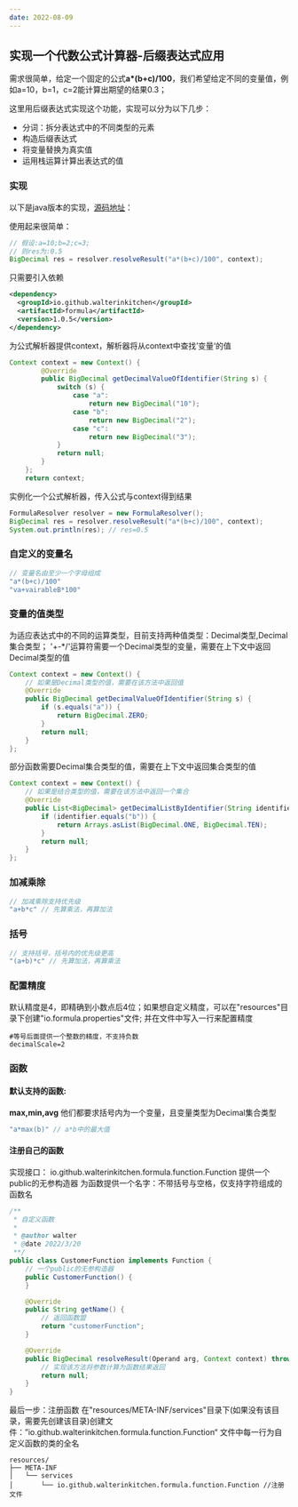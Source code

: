 ```yaml
---
date: 2022-08-09
---
```


## 实现一个代数公式计算器-后缀表达式应用

需求很简单，给定一个固定的公式**a*(b+c)/100**，我们希望给定不同的变量值，例如a=10，b=1，c=2能计算出期望的结果0.3；

这里用后缀表达式实现这个功能，实现可以分为以下几步：

* 分词：拆分表达式中的不同类型的元素
* 构造后缀表达式
* 将变量替换为真实值
* 运用栈运算计算出表达式的值

### 实现

以下是java版本的实现，[源码地址](https://github.com/WalterInKitchen/formula)：

使用起来很简单：

```java
// 假设:a=10;b=2;c=3;
// 则res为:0.5
BigDecimal res = resolver.resolveResult("a*(b+c)/100", context);
```

只需要引入依赖
```xml
<dependency>
  <groupId>io.github.walterinkitchen</groupId>
  <artifactId>formula</artifactId>
  <version>1.0.5</version>
</dependency>
```
为公式解析器提供context，解析器将从context中查找’变量‘的值
```java
Context context = new Context() {
        @Override
        public BigDecimal getDecimalValueOfIdentifier(String s) {
            switch (s) {
                case "a":
                    return new BigDecimal("10");
                case "b":
                    return new BigDecimal("2");
                case "c":
                    return new BigDecimal("3");
            }
            return null;
        }
    };
    return context;
```
实例化一个公式解析器，传入公式与context得到结果
```java
FormulaResolver resolver = new FormulaResolver();
BigDecimal res = resolver.resolveResult("a*(b+c)/100", context);
System.out.println(res); // res=0.5
```

### 自定义的变量名

```java
// 变量名由至少一个字母组成
"a*(b+c)/100"
"va+vairableB*100"
```

### 变量的值类型

为适应表达式中的不同的运算类型，目前支持两种值类型：Decimal类型,Decimal集合类型；
'+-*/'运算符需要一个Decimal类型的变量，需要在上下文中返回Decimal类型的值

```java
Context context = new Context() {
    // 如果是Decimal类型的值，需要在该方法中返回值
    @Override
    public BigDecimal getDecimalValueOfIdentifier(String s) {
        if (s.equals("a")) {
            return BigDecimal.ZERO;
        }
        return null;
    }
};
```
部分函数需要Decimal集合类型的值，需要在上下文中返回集合类型的值
```java
Context context = new Context() {
    // 如果是结合类型的值，需要在该方法中返回一个集合
    @Override
    public List<BigDecimal> getDecimalListByIdentifier(String identifier) {
        if (identifier.equals("b")) {
            return Arrays.asList(BigDecimal.ONE, BigDecimal.TEN);
        }
        return null;
    }
};
```

### 加减乘除

```java
// 加减乘除支持优先级
"a+b*c" // 先算乘法，再算加法
```

### 括号

```java
// 支持括号，括号内的优先级更高
"(a+b)*c" // 先算加法，再算乘法
```

### 配置精度

默认精度是4，即精确到小数点后4位；如果想自定义精度，可以在"resources"目录下创建"io.formula.properties"文件;
并在文件中写入一行来配置精度

```properties
#等号后面提供一个整数的精度，不支持负数
decimalScale=2
```

### 函数

#### 默认支持的函数:

**max,min,avg**
他们都要求括号内为一个变量，且变量类型为Decimal集合类型

```java
"a*max(b)" // a*b中的最大值
```

#### 注册自己的函数
实现接口：
io.github.walterinkitchen.formula.function.Function 
提供一个public的无参构造器
为函数提供一个名字：不带括号与空格，仅支持字符组成的函数名

```java
/**
 * 自定义函数
 *
 * @author walter
 * @date 2022/3/20
 **/
public class CustomerFunction implements Function {
    // 一个public的无参构造器
    public CustomerFunction() {
    }

    @Override
    public String getName() {
        // 返回函数盟
        return "customerFunction";
    }

    @Override
    public BigDecimal resolveResult(Operand arg, Context context) throws FormulaException {
        // 实现该方法将参数计算为函数结果返回
        return null;
    }
}

```
最后一步：注册函数
在"resources/META-INF/services"目录下(如果没有该目录，需要先创建该目录)创建文件：”io.github.walterinkitchen.formula.function.Function“
文件中每一行为自定义函数的类的全名

```properties
resources/
├── META-INF
│   └── services
│       └── io.github.walterinkitchen.formula.function.Function //注册文件
```
